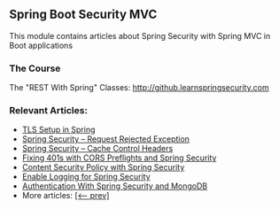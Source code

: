 ## Spring Boot Security MVC

This module contains articles about Spring Security with Spring MVC in Boot applications

### The Course
The "REST With Spring" Classes: http://github.learnspringsecurity.com

### Relevant Articles:

- [TLS Setup in Spring](https://www.baeldung.com/spring-tls-setup)
- [Spring Security – Request Rejected Exception](https://www.baeldung.com/spring-security-request-rejected-exception)
- [Spring Security – Cache Control Headers](https://www.baeldung.com/spring-security-cache-control-headers)
- [Fixing 401s with CORS Preflights and Spring Security](https://www.baeldung.com/spring-security-cors-preflight)
- [Content Security Policy with Spring Security](https://www.baeldung.com/spring-security-csp)
- [Enable Logging for Spring Security](https://www.baeldung.com/spring-security-enable-logging)
- [Authentication With Spring Security and MongoDB](https://www.baeldung.com/spring-security-authentication-mongodb)
- More articles: [[<-- prev]](/spring-security-modules/spring-security-web-boot-2)
